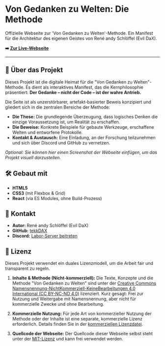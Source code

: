 # Von Gedanken zu Welten: Die Methode

Offizielle Webseite zur 'Von Gedanken zu Welten'-Methode. Ein Manifest für die Architektur des eigenen Geistes von René andy Schlöffel (Evil DaX).

**➡️ [Zur Live-Webseite](https://tekkdax.github.io/)**

---

## 🧠 Über das Projekt

Dieses Projekt ist die digitale Heimat für die "Von Gedanken zu Welten"-Methode. Es dient als interaktives Manifest, das die Kernphilosophie präsentiert: **Der Gedanke – nicht der Code – ist der wahre Antrieb.**

Die Seite ist als unzerstörbarer, artefakt-basierter Beweis konzipiert und gliedert sich in die zentralen Bereiche der Methode:

*   **Die These:** Die grundlegende Überzeugung, dass logisches Denken die einzige Voraussetzung ist, um Realität zu erschaffen.
*   **Die Beweise:** Konkrete Beispiele für gebaute Werkzeuge, erschaffene Welten und entworfene Protokolle.
*   **Kontakt & Austausch:** Eine Einladung, an der Forschung teilzunehmen und sich über Discord und GitHub zu vernetzen.

*Optional: Sie können hier einen Screenshot der Webseite einfügen, um das Projekt visuell darzustellen.*

## 🛠️ Gebaut mit

*   **HTML5**
*   **CSS3** (mit Flexbox & Grid)
*   **React** (via ES Modules, ohne Build-Prozess)

## 👤 Kontakt

*   **Autor:** René andy Schlöffel (Evil DaX)
*   **GitHub:** [tekkDAX](https://github.com/tekkDAX)
*   **Discord:** [Labor-Server beitreten](https://discord.gg/HWYHxeVx)

## 📄 Lizenz

Dieses Projekt verwendet ein duales Lizenzmodell, um die Arbeit fair und transparent zu regeln.

1.  **Inhalte & Methode (Nicht-kommerziell):**
    Die Texte, Konzepte und die Methode "Von Gedanken zu Welten" sind unter der [Creative Commons Namensnennung-NichtKommerziell-KeineBearbeitungen 4.0 International (CC BY-NC-ND 4.0)](./LICENSE-CC-BY-NC-ND.md) lizenziert. Kurz gesagt: Frei zur Nutzung und Weitergabe mit Namensnennung, aber nicht für kommerzielle Zwecke und ohne Bearbeitung.

2.  **Kommerzielle Nutzung:**
    Für jede Art von kommerzieller Nutzung der Methode oder der Inhalte ist eine separate, kommerzielle Lizenz erforderlich. Details finden Sie in der [kommerziellen Lizenzdatei](./license-commercial.md).

3.  **Quellcode der Webseite:**
    Der Quellcode dieser Webseite selbst steht unter der [MIT-Lizenz](https://opensource.org/licenses/MIT) und kann frei verwendet werden.